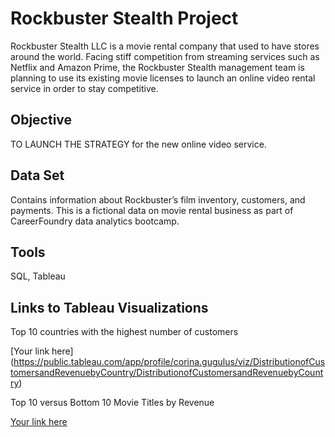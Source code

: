 # Rockbuster Stealth Project

Rockbuster Stealth LLC is a movie rental company that used to have stores around the world.
Facing stiff competition from streaming services such as Netflix and Amazon Prime, the Rockbuster Stealth management team is planning to use its existing movie licenses to launch an online video rental service in order to stay competitive.

## Objective
TO LAUNCH THE STRATEGY for the new online video service. 

## Data Set

Contains information about Rockbuster’s film inventory, customers, and payments. 
This is a fictional data on movie rental business as part of CareerFoundry data analytics bootcamp.

## Tools

SQL, Tableau

## Links to Tableau Visualizations

Top 10 countries with the highest number of customers

[Your link here] (https://public.tableau.com/app/profile/corina.gugulus/viz/DistributionofCustomersandRevenuebyCountry/DistributionofCustomersandRevenuebyCountry)


Top 10 versus Bottom 10 Movie Titles by Revenue

[Your link here](https://public.tableau.com/app/profile/corina.gugulus/viz/Top10versusBottom10MovieTitlesbyRevenue/Top10versusBottom10MovieTitlesbyRevenue)



